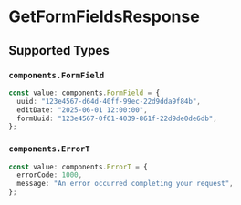# GetFormFieldsResponse


## Supported Types

### `components.FormField`

```typescript
const value: components.FormField = {
  uuid: "123e4567-d64d-40ff-99ec-22d9dda9f84b",
  editDate: "2025-06-01 12:00:00",
  formUuid: "123e4567-0f61-4039-861f-22d9de0de6db",
};
```

### `components.ErrorT`

```typescript
const value: components.ErrorT = {
  errorCode: 1000,
  message: "An error occurred completing your request",
};
```

